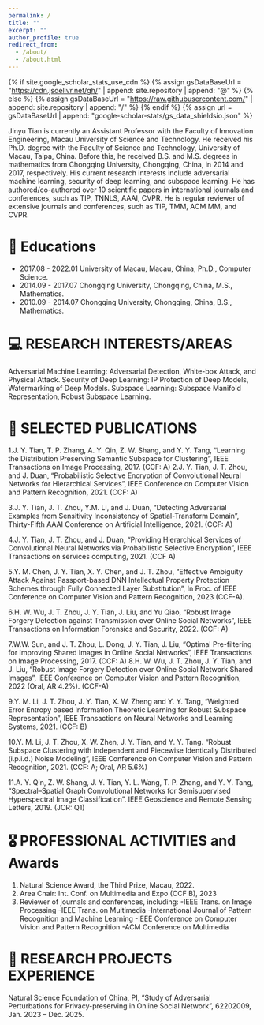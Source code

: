 ```yaml
---
permalink: /
title: ""
excerpt: ""
author_profile: true
redirect_from: 
  - /about/
  - /about.html
---
```


{% if site.google_scholar_stats_use_cdn %}
{% assign gsDataBaseUrl = "https://cdn.jsdelivr.net/gh/" | append: site.repository | append: "@" %}
{% else %}
{% assign gsDataBaseUrl = "https://raw.githubusercontent.com/" | append: site.repository | append: "/" %}
{% endif %}
{% assign url = gsDataBaseUrl | append: "google-scholar-stats/gs_data_shieldsio.json" %}

<span class='anchor' id='about-me'></span>

Jinyu Tian is currently an Assistant Professor with the Faculty of Innovation Engineering, Macau University of Science and Technology. He received his Ph.D. degree with the Faculty of Science and Technology, University of Macau, Taipa, China. Before this, he received B.S. and M.S. degrees in mathematics from Chongqing University, Chongqing, China, in 2014 and 2017, respectively. His current research interests include adversarial machine learning, security of deep learning, and subspace learning. He has authored/co-authored over 10 scientific papers in international journals and conferences, such as TIP, TNNLS, AAAI, CVPR. He is regular reviewer of extensive journals and conferences, such as TIP, TMM, ACM MM, and CVPR.

# 📖 Educations
- 2017.08 - 2022.01  University of Macau, Macau, China, Ph.D., Computer Science. 
- 2014.09 - 2017.07  Chongqing University, Chongqing, China, M.S., Mathematics.
- 2010.09 - 2014.07  Chongqing University, Chongqing, China, B.S., Mathematics.

# 💻 RESEARCH INTERESTS/AREAS
Adversarial Machine Learning: Adversarial Detection, White-box Attack, and Physical Attack.
Security of Deep Learning: IP Protection of Deep Models, Watermarking of Deep Models. 
Subspace Learning: Subspace Manifold Representation, Robust Subspace Learning. 

# 📝 SELECTED PUBLICATIONS 

1.J. Y. Tian, T. P. Zhang, A. Y. Qin, Z. W. Shang, and Y. Y. Tang, “Learning the Distribution Preserving Semantic Subspace for Clustering”, IEEE Transactions on Image Processing, 2017. (CCF: A) 
<span class='show_paper_citations' data='wQZDPyoAAAAJ:Tyk-4Ss8FVUC'></span>
2.J. Y. Tian, J. T. Zhou, and J. Duan, “Probabilistic Selective Encryption of Convolutional Neural Networks for Hierarchical Services”, IEEE Conference on Computer Vision and Pattern Recognition, 2021. (CCF: A)

3.J. Y. Tian, J. T. Zhou, Y.M. Li, and J. Duan, “Detecting Adversarial Examples from Sensitivity Inconsistency of Spatial-Transform Domain”, Thirty-Fifth AAAI Conference on Artificial Intelligence, 2021. (CCF: A)

4.J. Y. Tian, J. T. Zhou, and J. Duan, “Providing Hierarchical Services of Convolutional Neural Networks via Probabilistic Selective Encryption”, IEEE Transactions on services computing, 2021. (CCF A)

5.Y. M. Chen, J. Y. Tian, X. Y. Chen, and J. T. Zhou, “Effective Ambiguity Attack Against Passport-based DNN Intellectual Property Protection Schemes through Fully Connected Layer Substitution”, In Proc. of IEEE Conference on Computer Vision and Pattern Recognition, 2023 (CCF-A).

6.H. W. Wu, J. T. Zhou, J. Y. Tian, J. Liu, and Yu Qiao, “Robust Image Forgery Detection against Transmission over Online Social Networks”, IEEE Transactions on Information Forensics and Security, 2022. (CCF: A)

7.W.W. Sun, and J. T. Zhou, L. Dong, J. Y. Tian, J. Liu, “Optimal Pre-filtering for Improving Shared Images in Online Social Networks”, IEEE Transactions on Image Processing, 2017. (CCF: A)
8.H. W. Wu, J. T. Zhou, J. Y. Tian, and J. Liu, “Robust Image Forgery Detection over Online Social Network Shared Images”, IEEE Conference on Computer Vision and Pattern Recognition, 2022 (Oral, AR 4.2%). (CCF-A)

9.Y. M. Li, J. T. Zhou, J. Y. Tian, X. W. Zheng and Y. Y. Tang, “Weighted Error Entropy based Information Theoretic Learning for Robust Subspace Representation”, IEEE Transactions on Neural Networks and Learning Systems, 2021. (CCF: B)

10.Y. M. Li, J. T. Zhou, X. W. Zhen, J. Y. Tian, and Y. Y. Tang. “Robust Subspace Clustering with Independent and Piecewise Identically Distributed (i.p.i.d.) Noise Modeling”, IEEE Conference on Computer Vision and Pattern Recognition, 2021. (CCF: A; Oral, AR 5.6%)

11.A. Y. Qin, Z. W. Shang, J. Y. Tian, Y. L. Wang, T. P. Zhang, and Y. Y. Tang, “Spectral–Spatial Graph Convolutional Networks for Semisupervised Hyperspectral Image Classification”. IEEE Geoscience and Remote Sensing Letters, 2019. (JCR: Q1)

# 🎖 PROFESSIONAL ACTIVITIES and Awards
1. Natural Science Award, the Third Prize, Macau, 2022.
2. Area Chair: Int. Conf. on Multimedia and Expo (CCF B), 2023
3. Reviewer of journals and conferences, including:
-IEEE Trans. on Image Processing
-IEEE Trans. on Multimedia
-International Journal of Pattern Recognition and Machine Learning
-IEEE Conference on Computer Vision and Pattern Recognition
-ACM Conference on Multimedia

# 📝 RESEARCH PROJECTS EXPERIENCE
  Natural Science Foundation of China, PI, “Study of Adversarial Perturbations for Privacy-preserving in Online Social Network”, 62202009, Jan. 2023 – Dec. 2025. 
